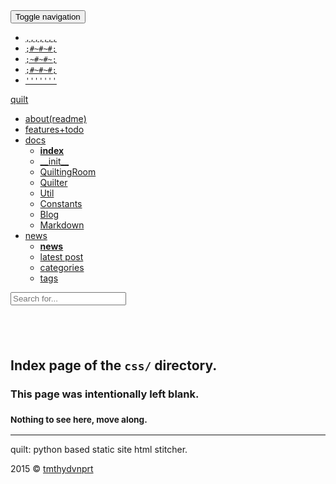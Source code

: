 <!DOCTYPE html>
<html lang="en">
<!--quilted head patch-->
<head>
<meta charset="utf-8"/>
<meta content="ie=edge" http-equiv="X-UA-Compatible"/>
<meta content="width=device-width, initial-scale=1" name="viewport"/>
<!--
    -- ~~~~~~~~~~~~~~~~~~~~~~~~~~~~~~~~~~~~~~~~~~~~~~~~~~~~~~~~~~~~~~~~
    -- Page stitched together with quilt.py
    -- url            : /Users/timothydavenport/GitHub/quilt/tests/output/css/index.html
    -- quilted on     : 05/13/15
    -- stitching took : 0.017 s
    -- quilt pagevars :
    --            author : tmthydvnprt
    --       categories : []
    --         copydate : 2015
    --      copyrighter : tmthydvnprt
    --             date : 05/13/15
    --      description : blank index page of css directory
    --        directory : css
    --     disable_last : disabled
    --     disable_next : disabled
    --           domain : some_name.com
    --            email : tmthydvnprt@users.noreply.github.com
    --         keywords : i,n,d,e,x
    --        last_post : 
    --       last_title : 
    --       latestpost : latex_support
    --     markdownlink : /Users/timothydavenport/GitHub/quilt/tests/output/css/index.html
    --             name : quilt
    --        next_post : 
    --       next_title : 
    --           output : /Users/timothydavenport/GitHub/quilt/tests/output/css/index.html
    --        page_path : 
    --      pagecomment : True
    --     patchcomment : True
    --     quiltcomment : True
    --     relativepath : ../../../../../../../
    --         rootpath : /Users/timothydavenport/GitHub/quilt/tests/output
    --           source : /Users/timothydavenport/GitHub/quilt/tests/output/css/index.html
    --             tags : []
    --            title : css directory index
    --              url : /Users/timothydavenport/GitHub/quilt/tests/output/css/index.html
    -- ~~~~~~~~~~~~~~~~~~~~~~~~~~~~~~~~~~~~~~~~~~~~~~~~~~~~~~~~~~~~~~~~
-->
<title>css directory index</title>
<meta content="tmthydvnprt" name="author"/>
<meta content="blank index page of css directory" name="description"/>
<meta content="i,n,d,e,x" name="keywords"/>
<link href="../../../../../../../imgs/favicon.ico" rel="favicon"/>
<link href="../../../../../../../img/icon_60x60.png" rel="apple-touch-icon"/>
<link href="../../../../../../../img/icon_76x76.png" rel="apple-touch-icon" sizes="76x76"/>
<link href="../../../../../../../img/icon_120x120.png" rel="apple-touch-icon" sizes="120x120"/>
<link href="../../../../../../../img/icon_152x152.png" rel="apple-touch-icon" sizes="152x152"/>
<link href="../../../../../../../css/bootstrap_colorful_quilt.css" rel="stylesheet" type="text/css"/></head>
<body>
<!--quilted nav patch-->
<nav class="navbar navbar-default navbar-fixed-top" id="nav">
<div class="container">
<div class="navbar-header">
<button aria-controls="navbar" aria-expanded="false" class="navbar-toggle collapsed" data-target="#navbar" data-toggle="collapse" type="button">
<span class="sr-only">Toggle navigation</span>
<span class="icon-bar"></span>
<span class="icon-bar"></span>
<span class="icon-bar"></span>
</button>
<a alt="home" href="../../../../../../../index.html" title="quilt">
<ul class="logo list-unstyled">
<li><code>,,,,,,,</code></li>
<li><code>;#~#~#;</code></li>
<li><code>;~#~#~;</code></li>
<li><code>;#~#~#;</code></li>
<li><code>'''''''</code></li>
</ul>
</a>
<a alt="home" class="navbar-brand" href="../../../../../../../index.html" title="quilt">quilt</a>
</div>
<div class="navbar-collapse collapse" id="navbar">
<ul class="nav navbar-nav navbar-left">
<li><a alt="about(readme)" href="../../../../../../../readme.html" title="about(readme)">about(readme)</a></li>
<li><a alt="features+todo" href="../../../../../../../features_todo.html" title="features+todo">features+todo</a></li>
<li class="dropdown">
<a alt="docs" class="dropdown-toggle" data-toggle="dropdown" href="../../../../../../../docs/index.html" title="docs">docs<span class="caret"></span></a>
<ul class="dropdown-menu" role="menu">
<li><a alt="index" href="../../../../../../../docs/index.html" title="index"><strong>index</strong></a></li>
<li><a alt="__init__" href="../../../../../../../docs/__init__.html" title="__init__">__init__</a></li>
<li><a alt="QuiltingRoom" href="../../../../../../../docs/QuiltingRoom.html" title="QuiltingRoom">QuiltingRoom</a></li>
<li><a alt="Quilter" href="../../../../../../../docs/Quilter.html" title="Quilter">Quilter</a></li>
<li><a alt="Util" href="../../../../../../../docs/Util.html" title="Util">Util</a></li>
<li><a alt="Constants" href="../../../../../../../docs/Constants.html" title="Constants">Constants</a></li>
<li><a alt="Blog" href="../../../../../../../docs/Blog.html" title="Blog">Blog</a></li>
<li><a alt="Markdown" href="../../../../../../../docs/Markdown.html" title="Markdown">Markdown</a></li>
</ul>
</li>
<li class="dropdown">
<a alt="news" class="dropdown-toggle" data-toggle="dropdown" href="../../../../../../../news/index.html" title="news">news<span class="caret"></span></a>
<ul class="dropdown-menu" role="menu">
<li><a alt="news" href="../../../../../../../news/index.html" title="news"><strong>news</strong></a></li>
<li><a alt="latest post" href="../../../../../../../news/latex_support.html" title="latest post">latest post</a></li>
<li><a alt="categories" href="../../../../../../../news/categories/index.html" title="categories">categories</a></li>
<li><a alt="tags" href="../../../../../../../news/tags/index.html" title="tags">tags</a></li>
</ul>
</li>
</ul>
</div>
<div class="nav-search">
<form class="search navbar-form">
<input class="form-control typeahead" placeholder="Search for..." type="text"/>
</form>
</div>
</div>
</nav>
<!--quilted page patch-->
<div class="container text-center" id="page">
<h2><br/></h2>
<h2>Index page of the <code>css/</code> directory.</h2>
<h3>This page was intentionally left blank.</h3>
<h3><small>Nothing to see here, move along.</small></h3>
</div>
<!--quilted footer patch-->
<footer id="footer">
<div class="container">
<hr/>
<div class="clearfix">
<p class="pull-left">quilt: python based static site html stitcher.</p>
<p class="pull-right">2015 &copy; <a alt="tmthydvnprt" href="#" title="tmthydvnprt">tmthydvnprt</a></p>
</div>
</div>
</footer>
<!--quilted scripts patch-->
<script id="scripts" rel="javascript" type="text/javascript">
pagevars = { "author":"tmthydvnprt", "categories":[], "copydate":2015, "copyrighter":"tmthydvnprt", "date":"05/13/15", "description":"blank index page of css directory", "directory":"css", "disable_last":"disabled", "disable_next":"disabled", "domain":"some_name.com", "email":"tmthydvnprt@users.noreply.github.com", "keywords":"i,n,d,e,x", "last_post":"", "last_title":"", "latestpost":"latex_support", "markdownlink":"/Users/timothydavenport/GitHub/quilt/tests/output/css/index.html", "name":"quilt", "next_post":"", "next_title":"", "output":"/Users/timothydavenport/GitHub/quilt/tests/output/css/index.html", "page_path":"", "pagecomment":true, "patchcomment":true, "quiltcomment":true, "relativepath":"../../../../../../../", "rootpath":"/Users/timothydavenport/GitHub/quilt/tests/output", "source":"/Users/timothydavenport/GitHub/quilt/tests/output/css/index.html", "tags":[], "title":"css directory index", "url":"/Users/timothydavenport/GitHub/quilt/tests/output/css/index.html" };
</script>
<script rel="javascript" src="../../../../../../../js/jquery-1.11.2.min_bootstrap.min_typeahead.bundle.min_quilt.js" type="text/javascript"></script>
<script rel="javascript" type="text/x-mathjax-config">MathJax.Hub.Config({ showMathMenu:false, imageFont:null, MathEvents:{ hover:256 }, jax:["input/TeX","output/HTML-CSS", "output/CommonHTML"], extensions:["tex2jax.js", "CHTML-preview.js"], TeX:{ extensions:["AMSmath.js", "AMSsymbols.js", "noErrors.js", "noUndefined.js", "cancel.js"], autoNumber:"AMS" } });</script>
<script rel="javascript" src="https://cdn.mathjax.org/mathjax/latest/MathJax.js?config=TeX-AMS_HTML-full" type="text/javascript"></script>
<script rel="javascript" src="../../../../../../../js/mathjax/MathJax.js?config=TeX-AMS_HTML-full" type="text/javascript"></script>
</body>
</html>